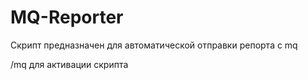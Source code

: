 # MQ-Reporter

Скрипт предназначен для автоматической отправки репорта с mq

/mq для активации скрипта
